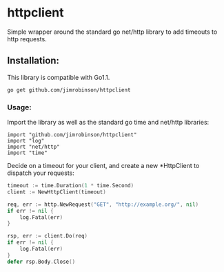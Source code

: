 # httpclient

Simple wrapper around the standard go net/http library to add timeouts
to http requests.

## Installation:

This library is compatible with Go1.1.

```
go get github.com/jimrobinson/httpclient
```

### Usage:

Import the library as well as the standard go time and net/http
libraries:

```
import "github.com/jimrobinson/httpclient"
import "log"
import "net/http"
import "time"
```

Decide on a timeout for your client, and create a new *HttpClient to
dispatch your requests:

```go
timeout := time.Duration(1 * time.Second)
client := NewHttpClient(timeout)

req, err := http.NewRequest("GET", "http://example.org/", nil)
if err != nil {
	log.Fatal(err)
}

rsp, err := client.Do(req)
if err != nil {
	log.Fatal(err)
}
defer rsp.Body.Close()
```
